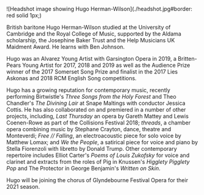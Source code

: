 ![Headshot image showing Hugo Herman-Wilson](./headshot.jpg#border: red solid 1px;)

British baritone Hugo Herman-Wilson studied at the University of Cambridge and the Royal College of Music, supported by the Aldama scholarship, the Josephine Baker Trust and the Help Musicians UK Maidment Award. He learns with Ben Johnson.

Hugo was an Alvarez Young Artist with Garsington Opera in 2019, a Britten-Pears Young Artist for 2017, 2018 and 2019 as well as the Audience Prize winner of the 2017 Somerset Song Prize and finalist in the 2017 Lies Askonas and 2018 RCM English Song competitions.

Hugo has a growing reputation for contemporary music, recently performing Birtwistle's _Three Songs from the Holy Forest_ and Theo Chandler's _The Divining Lair_ at Snape Maltings with conductor Jessica Cottis. He has also collaborated on and premiered in a number of other projects, including,  _Last Thursday_ an opera by Gareth Mattey and Lewis Coenen-Rowe as part of the Collisions Festival 2018;  _threads_, a chamber opera combining music by Stephane Crayton, dance, theatre and Monteverdi; _Free // Falling_, an electroacoustic piece for solo voice by Matthew Lomax; and _We the People_, a satirical piece for voice and piano by Stella Fiorenzoli with libretto by Donald Trump. Other contemporary repertoire includes Elliot Carter's _Poems of Louis Zukofsky_ for voice and clarinet and extracts from the roles of Pig in Knussen's _Higglety Pigglety Pop_ and The Protector in George Benjamin's _Written on Skin_.

Hugo will be joining the chorus of Glyndebourne Festival Opera for their 2021 season.







